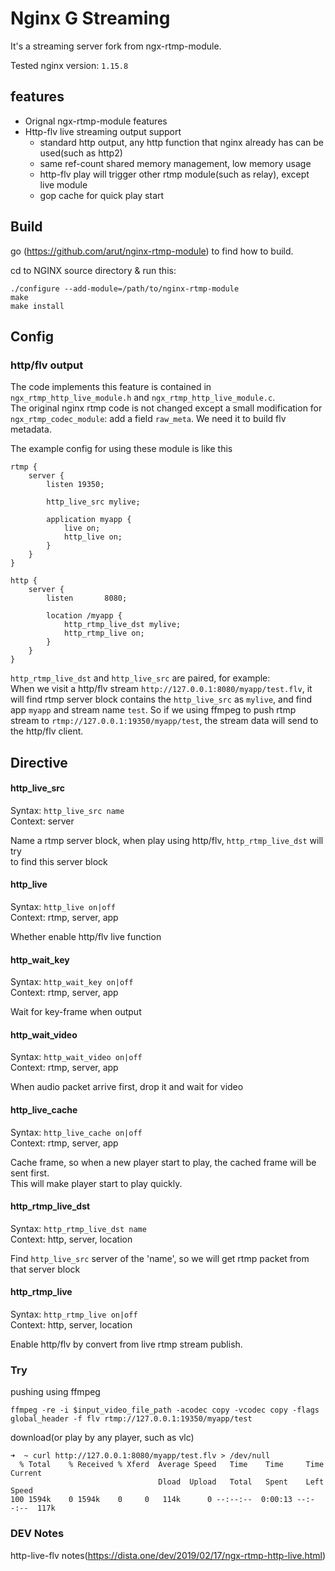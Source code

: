 # Nginx G Streaming

It's a streaming server fork from ngx-rtmp-module.

Tested nginx version: `1.15.8`   

## features
* Orignal ngx-rtmp-module features
* Http-flv live streaming output support
  * standard http output, any http function that nginx already has can be used(such as http2)
  * same ref-count shared memory management, low memory usage
  * http-flv play will trigger other rtmp module(such as relay), except live module
  * gop cache for quick play start

## Build

go (https://github.com/arut/nginx-rtmp-module) to find how to build.    
    
cd to NGINX source directory & run this:    
```
./configure --add-module=/path/to/nginx-rtmp-module
make
make install
```

## Config

### http/flv output

The code implements this feature is contained in `ngx_rtmp_http_live_module.h` and
`ngx_rtmp_http_live_module.c`.     
The original nginx rtmp code is not changed except a small modification for `ngx_rtmp_codec_module`: add a field `raw_meta`. We need it to build flv metadata.

The example config for using these module is like this
```
rtmp {
    server {
        listen 19350;

        http_live_src mylive;

        application myapp {
            live on; 
            http_live on; 
        }   
    }   
}

http {
    server {
        listen       8080;

        location /myapp {
            http_rtmp_live_dst mylive;
            http_rtmp_live on;
        }
    }
}
```

`http_rtmp_live_dst` and `http_live_src` are paired, for example:    
When we visit a http/flv stream `http://127.0.0.1:8080/myapp/test.flv`, it will find rtmp server block contains the `http_live_src` as `mylive`, and find app `myapp` and stream name `test`.
So if we using ffmpeg to push rtmp stream to `rtmp://127.0.0.1:19350/myapp/test`,  the stream data will send to the http/flv client.

## Directive

#### http_live_src
Syntax: `http_live_src name`    
Context: server    
    
Name a rtmp server block, when play using http/flv, `http_rtmp_live_dst` will try    
to find this server block

#### http_live
Syntax: `http_live on|off`    
Context: rtmp, server, app    
    
Whether enable http/flv live function

#### http_wait_key
Syntax: `http_wait_key on|off`    
Context: rtmp, server, app    
    
Wait for key-frame when output    

#### http_wait_video
Syntax: `http_wait_video on|off`    
Context: rtmp, server, app    
    
When audio packet arrive first, drop it and wait for video    

#### http_live_cache
Syntax: `http_live_cache on|off`    
Context: rtmp, server, app    
    
Cache frame, so when a new player start to play, the cached frame will be sent first.    
This will make player start to play quickly.    

#### http_rtmp_live_dst
Syntax: `http_rtmp_live_dst name`    
Context: http, server, location    
        
Find `http_live_src` server of the 'name', so we will get rtmp packet from that server block

#### http_rtmp_live
Syntax: `http_rtmp_live on|off`    
Context: http, server, location    
    
Enable http/flv by convert from live rtmp stream publish.    

### Try

pushing using ffmpeg

```
ffmpeg -re -i $input_video_file_path -acodec copy -vcodec copy -flags global_header -f flv rtmp://127.0.0.1:19350/myapp/test
```

download(or play by any player, such as vlc)

```
➜  ~ curl http://127.0.0.1:8080/myapp/test.flv > /dev/null
  % Total    % Received % Xferd  Average Speed   Time    Time     Time  Current
                                 Dload  Upload   Total   Spent    Left  Speed
100 1594k    0 1594k    0     0   114k      0 --:--:--  0:00:13 --:--:--  117k
```

### DEV Notes

http-live-flv notes(https://dista.one/dev/2019/02/17/ngx-rtmp-http-live.html)
